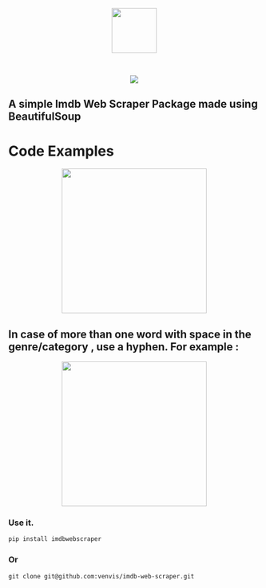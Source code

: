 <p align="center">
  <img src="https://yt3.googleusercontent.com/weD7WfgxB3sjFX7Yr4RBk3oAYKYLT4yjb9N3yK10VwF1Pmusidh7xqk1tAP23QpW1rur2Gst0s4=s900-c-k-c0x00ffffff-no-rj" height="90px" />
</p>
<br>
<p align="center">
  <img src="https://static.pepy.tech/badge/imdbwebscraper"  />
</p>


## A simple Imdb Web Scraper Package made using BeautifulSoup

# Code Examples

<p align="center">
  <img src="https://i.imgur.com/adWvHVr.png" height="290px" />
</p>

##  In case of more than one word with space in the genre/category , use a hyphen. For example :

<p align="center">
  <img src="https://i.imgur.com/2nRTdHG.png" height="290px" />
</p>


### Use it.
```python
pip install imdbwebscraper
```
### Or
```git
git clone git@github.com:venvis/imdb-web-scraper.git
```
